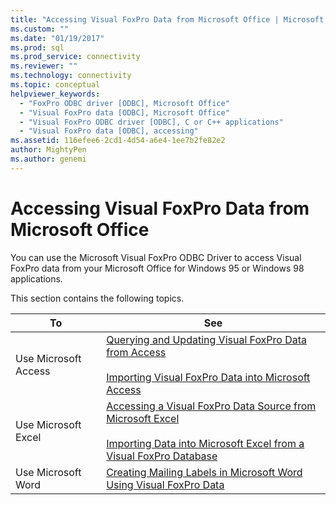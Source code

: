 ```yaml
---
title: "Accessing Visual FoxPro Data from Microsoft Office | Microsoft Docs"
ms.custom: ""
ms.date: "01/19/2017"
ms.prod: sql
ms.prod_service: connectivity
ms.reviewer: ""
ms.technology: connectivity
ms.topic: conceptual
helpviewer_keywords: 
  - "FoxPro ODBC driver [ODBC], Microsoft Office"
  - "Visual FoxPro data [ODBC], Microsoft Office"
  - "Visual FoxPro ODBC driver [ODBC], C or C++ applications"
  - "Visual FoxPro data [ODBC], accessing"
ms.assetid: 116efee6-2cd1-4d54-a6e4-1ee7b2fe82e2
author: MightyPen
ms.author: genemi
---
```

# Accessing Visual FoxPro Data from Microsoft Office
You can use the Microsoft Visual FoxPro ODBC Driver to access Visual FoxPro data from your Microsoft Office for Windows 95 or Windows 98 applications.  
  
 This section contains the following topics.  
  
|To|See|  
|--------|---------|  
|Use Microsoft Access|[Querying and Updating Visual FoxPro Data from Access](../../odbc/microsoft/querying-and-updating-visual-foxpro-data-from-microsoft-access.md)<br /><br /> [Importing Visual FoxPro Data into Microsoft Access](../../odbc/microsoft/importing-visual-foxpro-data-into-microsoft-access.md)|  
|Use Microsoft Excel|[Accessing a Visual FoxPro Data Source from Microsoft Excel](../../odbc/microsoft/accessing-a-visual-foxpro-data-source-from-microsoft-excel.md)<br /><br /> [Importing Data into Microsoft Excel from a Visual FoxPro Database](../../odbc/microsoft/importing-data-into-microsoft-excel-from-a-visual-foxpro-database.md)|  
|Use Microsoft Word|[Creating Mailing Labels in Microsoft Word Using Visual FoxPro Data](../../odbc/microsoft/creating-mailing-labels-in-microsoft-word-using-visual-foxpro-data.md)|
